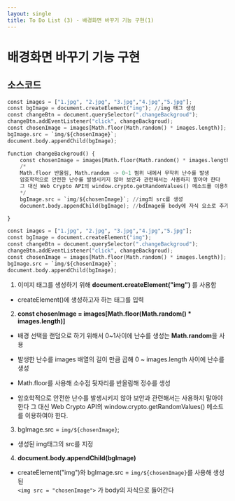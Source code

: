 ```yaml
---
layout: single
title: To Do List (3) - 배경화면 바꾸기 기능 구현(1)
---
```

# 배경화면 바꾸기 기능 구현 

## 소스코드 


```python
const images = ["1.jpg", "2.jpg", "3.jpg","4.jpg","5.jpg"];
const bgImage = document.createElement("img"); //img 태그 생성 
const changeBtn = document.querySelector(".changeBackgroud");
changeBtn.addEventListener("click", changeBackgroud);
const chosenImage = images[Math.floor(Math.random() * images.length)];
bgImage.src = `img/${chosenImage}`;
document.body.appendChild(bgImage);

function changeBackgroud() {
    const chosenImage = images[Math.floor(Math.random() * images.length)];
    /*
    Math.floor 반올림, Math.random -> 0~1 범위 내에서 무작위 난수를 발생
    암호학적으로 안전한 난수를 발생시키지 않아 보안과 관련해서는 사용하지 말아야 한다 
    그 대신 Web Crypto API의 window.crypto.getRandomValues() 메소드를 이용하여야 한다.
    */
    bgImage.src = `img/${chosenImage}`; //img의 src를 생성
    document.body.appendChild(bgImage); //bdImage를 body에 자식 요소로 추가한다 

}

```


```python
const images = ["1.jpg", "2.jpg", "3.jpg","4.jpg","5.jpg"];
const bgImage = document.createElement("img");
const changeBtn = document.querySelector(".changeBackgroud");
changeBtn.addEventListener("click", changeBackgroud);
const chosenImage = images[Math.floor(Math.random() * images.length)];
bgImage.src = `img/${chosenImage}`;
document.body.appendChild(bgImage);
```

1. 이미지 태그를 생성하기 위해 **document.createElement("img")** 를 사용함   
 + createElement()에 생성하고자 하는 태그를 입력 

2. **const chosenImage = images[Math.floor(Math.random() * images.length)]**   

 + 배경 선택을 랜덤으로 하기 위해서 0~1사이에 난수를 생성는 **Math.random**을 사용   

 + 발생한 난수를 images 배열의 길이 만큼 곱해 0 ~ images.length 사이에 난수를 생성 

 + Math.floor를 사용해 소수점 뒷자리를 반올림해 정수를 생성 

 + 암호학적으로 안전한 난수를 발생시키지 않아 보안과 관련해서는 사용하지 말아야 한다 
   그 대신 Web Crypto API의 window.crypto.getRandomValues() 메소드를 이용하여야 한다.

3. bgImage.src = `img/${chosenImage}`;
 + 생성된 img태그의 src를 지정

4. **document.body.appendChild(bgImage)** 
 + createElement("img")와 bgImage.src = `img/${chosenImage}`를 사용해 생성된   
  `<img src = "chosenImage">` 가  body의 자식으로 들어간다 
